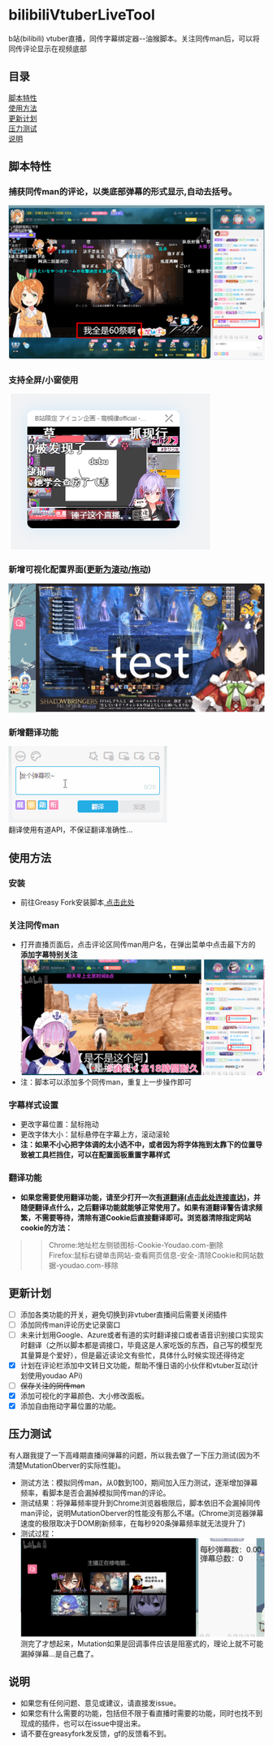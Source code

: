 # bilibiliVtuberLiveTool
b站(bilibili) vtuber直播，同传字幕绑定器--油猴脚本。关注同传man后，可以将同传评论显示在视频底部

## 目录
[脚本特性](#脚本特性)  
[使用方法](#使用方法)  
[更新计划](#更新计划)   
[压力测试](#压力测试)   
[说明](#说明)  

## 脚本特性
### 捕获同传man的评论，以类底部弹幕的形式显示,自动去括号。
![脚本效果web/1.png](web/1.png) 
### 支持全屏/小窗使用
![bilibli小窗口](web/8.png)
### 新增可视化配置界面([更新为滚动/拖动](web/9.gif))
![配置面板](web/6.gif)
### 新增翻译功能  
![翻译](web/7.gif)  
翻译使用有道API，不保证翻译准确性...  

## 使用方法
### 安装
* 前往Greasy Fork安装脚本,[点击此处](https://greasyfork.org/zh-CN/scripts/398879-b%E7%AB%99vtuber%E7%9B%B4%E6%92%AD%E5%90%8C%E4%BC%A0%E8%AF%84%E8%AE%BA%E8%BD%AC%E5%AD%97%E5%B9%95)
### 关注同传man
* 打开直播页面后，点击评论区同传man用户名，在弹出菜单中点击最下方的 **添加字幕特别关注**  
![添加关注方法web/4.png](web/4.png)  
* 注：脚本可以添加多个同传man，重复上一步操作即可

### 字幕样式设置
* 更改字幕位置：鼠标拖动
* 更改字体大小：鼠标悬停在字幕上方，滚动滚轮
* **注：如果不小心把字体调的太小选不中，或者因为将字体拖到太靠下的位置导致被工具栏挡住，可以在配置面板重置字幕样式**
### 翻译功能
* **如果您需要使用翻译功能，请至少打开一次[有道翻译(点击此处连接直达)](http://fanyi.youdao.com/?keyfrom=dict2.index)，并随便翻译点什么，之后翻译功能就能够正常使用了。如果有道翻译警告请求频繁，不需要等待，清除有道Cookie后直接翻译即可。浏览器清除指定网站cookie的方法：**
>> Chrome:地址栏左侧锁图标-Cookie-Youdao.com-删除  
>> Firefox:鼠标右键单击网站-查看网页信息-安全-清除Cookie和网站数据-youdao.com-移除



 ## 更新计划
- [ ] 添加各类功能的开关，避免切换到非vtuber直播间后需要关闭插件
- [ ] 添加同传man评论历史记录窗口
- [ ] 未来计划用Google、Azure或者有道的实时翻译接口或者语音识别接口实现实时翻译（之所以脚本都是调接口，毕竟这是人家吃饭的东西，自己写的模型充其量算是个爱好），但是最近读论文有些忙，具体什么时候实现还得待定
- [x] 计划在评论栏添加中文转日文功能，帮助不懂日语的小伙伴和vtuber互动(计划使用youdao APi)
- [ ] ~~保存关注的同传man~~
- [x] 添加可视化的字幕颜色、大小修改面板。
- [x] 添加自由拖动字幕位置的功能。
 ## 压力测试
 有人跟我提了一下高峰期直播间弹幕的问题，所以我去做了一下压力测试(因为不清楚MutationOberver的实际性能)。
 * 测试方法：模拟同传man，从0数到100，期间加入压力测试，逐渐增加弹幕频率，看脚本是否会漏掉模拟同传man的评论。
 * 测试结果：将弹幕频率提升到Chrome浏览器极限后，脚本依旧不会漏掉同传man评论，说明MutationOberver的性能没有那么不堪。(Chrome浏览器弹幕速度的极限取决于DOM刷新频率，在每秒920条弹幕频率就无法提升了)
 * 测试过程：![100秒压力测试](web/press.gif)  
 测完了才想起来，Mutation如果是回调事件应该是阻塞式的，理论上就不可能漏掉弹幕...是自己蠢了。
 ## 说明
* 如果您有任何问题、意见或建议，请直接发issue。  
* 如果您有什么需要的功能，包括但不限于看直播时需要的功能，同时也找不到现成的插件，也可以在issue中提出来。
* 请不要在greasyfork发反馈，gf的反馈看不到。
